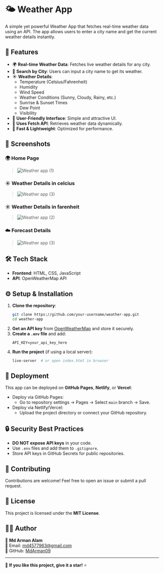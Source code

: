 # 🌤 Weather App

A simple yet powerful Weather App that fetches real-time weather data using an API. The app allows users to enter a city name and get the current weather details instantly.

## 🚀 Features

- 🌍 **Real-time Weather Data**: Fetches live weather details for any city.
- 📍 **Search by City**: Users can input a city name to get its weather.
- ☀️ **Weather Details**:
  - Temperature (Celsius/Fahrenheit)
  - Humidity
  - Wind Speed
  - Weather Conditions (Sunny, Cloudy, Rainy, etc.)
  - Sunrise & Sunset Times
  - Dew Point
  - Visibility
- 🎨 **User-Friendly Interface**: Simple and attractive UI.
- 📜 **Uses Fetch API**: Retrieves weather data dynamically.
- 🚀 **Fast & Lightweight**: Optimized for performance.

## 📸 Screenshots
### 🌍 Home Page
> ![Weather app (1)](https://github.com/user-attachments/assets/633ce9d0-48a4-425a-b11b-7d59f3b0f44e)
### ☀️ Weather Details in celcius
> ![Weather app (3)](https://github.com/user-attachments/assets/4a1e207d-e3cd-4c39-8054-eac2a335d188)
### ☀️ Weather Details in farenheit
> ![Weather app (2)](https://github.com/user-attachments/assets/cf176e55-7dcd-4555-a8d1-f2d014e72b73)
### ☁️ Forecast Details
> ![Weather app (3)](https://github.com/user-attachments/assets/fecd6892-1d74-4d87-80d7-ee555f4f86fd)

## 🛠 Tech Stack

- **Frontend**: HTML, CSS, JavaScript
- **API**: OpenWeatherMap API

## ⚙️ Setup & Installation

1. **Clone the repository**:
   ```sh
   git clone https://github.com/your-username/weather-app.git
   cd weather-app
   ```
2. **Get an API key** from [OpenWeatherMap](https://openweathermap.org/api) and store it securely.
3. **Create a `.env` file** and add:
   ```env
   API_KEY=your_api_key_here
   ```
4. **Run the project** (if using a local server):
   ```sh
   live-server  # or open index.html in browser
   ```

## 🚀 Deployment

This app can be deployed on **GitHub Pages**, **Netlify**, or **Vercel**:
- Deploy via GitHub Pages:
  - Go to repository settings → Pages → Select `main` branch → Save.
- Deploy via Netlify/Vercel:
  - Upload the project directory or connect your GitHub repository.

## 🔒 Security Best Practices

- **DO NOT expose API keys** in your code.
- Use `.env` files and add them to `.gitignore`.
- Store API keys in GitHub Secrets for public repositories.

## 🤝 Contributing

Contributions are welcome! Feel free to open an issue or submit a pull request.

## 📜 License

This project is licensed under the **MIT License**.

## 👨‍💻 Author  

👤 **Md Arman Alam**  
📧 Email: [md4577963@gmail.com](mailto:md45577963@gmail.com)  
🔗 GitHub: [MdArman09](https://github.com/MdArman09)

---
🌟 **If you like this project, give it a star!** ⭐

